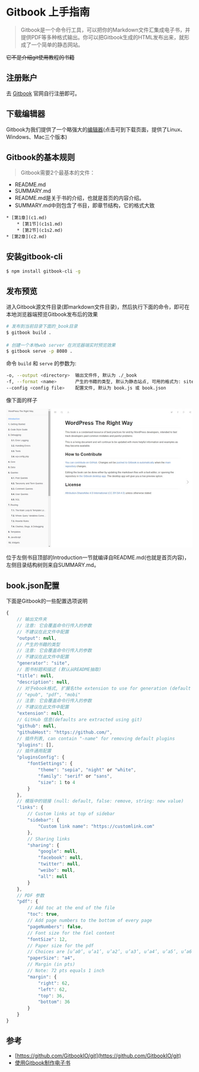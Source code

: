 # Gitbook 上手指南

> Gitbook是一个命令行工具，可以把你的Markdown文件汇集成电子书，并提供PDF等多种格式输出。你可以把Gitbook生成的HTML发布出来，就形成了一个简单的静态网站。

<del>它不是介绍git使用教程的书籍<del>


## 注册账户
去 [Gitbook](https://www.gitbook.com/) 官网自行注册即可。

## 下载编辑器
Gitbook为我们提供了一个略强大的[编辑器](https://www.gitbook.com/editor)(点击可到下载页面，提供了Linux、Windows、Mac三个版本)

## Gitbook的基本规则
> Gitbook需要2个最基本的文件：

* README.md
* SUMMARY.md
* README.md是关于书的介绍，也就是首页的内容介绍。
* SUMMARY.md中则包含了书目，即章节结构，它的格式大致

```
* [第1章](c1.md)
    * [第1节](c1s1.md)
    * [第2节](c1s2.md)
* [第2章](c2.md)
```

## 安装gitbook-cli

```bash
$ npm install gitbook-cli -g
```

## 发布预览
进入Gitbook源文件目录(即markdown文件目录)，然后执行下面的命令，即可在本地浏览器端预览Gitbook发布后的效果
```bash
# 发布到当前目录下面的_book目录
$ gitbook build .

# 创建一个本地web server 在浏览器端实时预览效果
$ gitbook serve -p 8080 .
```

命令 `build` 和 `serve` 的参数为:
```bash
-o, --output <directory>  输出文件件, 默认为 ./_book
-f, --format <name>       产生的书籍的类型, 默认为静态站点, 可用的格式为: site, page, ebook, json
--config <config file>    配置文件, 默认为 book.js 或 book.json
```


像下面的样子

![](../_static/img/gitbook-preview.jpg)

位于左侧书目顶部的Introduction一节就编译自README.md(也就是首页内容)，左侧目录结构树则来自SUMMARY.md。

## book.json配置
下面是Gitbook的一些配置选项说明

```javascript
{
    // 输出文件夹
    // 注意: 它会覆盖命令行传入的参数
    // 不建议在此文件中配置
    "output": null,
    // 产生的书籍的类型
    // 注意: 它会覆盖命令行传入的参数
    // 不建议在此文件中配置
    "generator": "site",
    // 图书标题和描述 (默认从README抽取)
    "title": null,
    "description": null,
    // 对于ebook格式, 扩展名the extension to use for generation (default is detected from output extension)
    // "epub", "pdf", "mobi"
    // 注意: 它会覆盖命令行传入的参数
    // 不建议在此文件中配置
    "extension": null,
    // GitHub 信息(defaults are extracted using git)
    "github": null,
    "githubHost": "https://github.com/",
    // 插件列表, can contain "-name" for removing default plugins
    "plugins": [],
    // 插件通用配置
    "pluginsConfig": {
        "fontSettings": {
            "theme": "sepia", "night" or "white",
            "family": "serif" or "sans",
            "size": 1 to 4
        }
    },
    // 模版中的链接 (null: default, false: remove, string: new value)
    "links": {
    	// Custom links at top of sidebar
    	"sidebar": {
    	    "Custom link name": "https://customlink.com"
    	},
        // Sharing links
        "sharing": {
            "google": null,
            "facebook": null,
            "twitter": null,
            "weibo": null,
            "all": null
        }
    },
    // PDF 参数
    "pdf": {
        // Add toc at the end of the file
        "toc": true,
        // Add page numbers to the bottom of every page
        "pageNumbers": false,
        // Font size for the fiel content
        "fontSize": 12,
        // Paper size for the pdf
        // Choices are [u’a0’, u’a1’, u’a2’, u’a3’, u’a4’, u’a5’, u’a6’, u’b0’, u’b1’, u’b2’, u’b3’, u’b4’, u’b5’, u’b6’, u’legal’, u’letter’]
        "paperSize": "a4",
        // Margin (in pts)
        // Note: 72 pts equals 1 inch
        "margin": {
            "right": 62,
            "left": 62,
            "top": 36,
            "bottom": 36
        }
    }
}
```

## 参考
* [https://github.com/GitbookIO/git](https://github.com/GitbookIO/git)
* [使用Gitbook制作电子书](http://www.ituring.com.cn/article/127645)